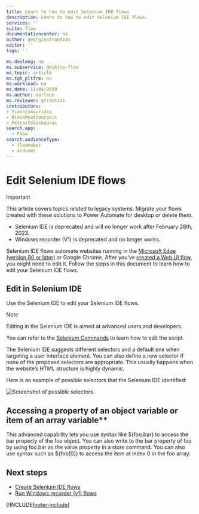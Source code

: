 ```yaml
---
title: Learn to how to edit Selenium IDE flows
description: Learn to how to edit Selenium IDE flows.
services: ''
suite: flow
documentationcenter: na
author: georgiostrantzas
editor: ''
tags: ''

ms.devlang: na
ms.subservice: desktop-flow
ms.topic: article
ms.tgt_pltfrm: na
ms.workload: na
ms.date: 11/04/2019
ms.author: marleon
ms.reviewer: gtrantzas
contributors:
- Yiannismavridis
- NikosMoutzourakis
- PetrosFeleskouras
search.app: 
  - Flow
search.audienceType: 
  - flowmaker
  - enduser
---
```

# Edit Selenium IDE flows

> [!IMPORTANT]
>
> This article covers topics related to legacy systems. Migrate your flows created with these solutions to Power Automate for desktop or delete them.
>
> - Selenium IDE is deprecated and will no longer work after February 28th, 2023.
> - Windows recorder (V1) is deprecated and no longer works.

Selenium IDE flows automate websites running in the [Microsoft Edge (version 80 or later)](https://www.microsoft.com/edge/) or Google Chrome. After you've [created a Web UI flow](create-web.md), you might need to edit it. Follow the steps in this document to learn how to edit your Selenium IDE flows.

## Edit in Selenium IDE

Use the Selenium IDE to edit your Selenium IDE flows.

>[!NOTE]
>Editing in the Selenium IDE is aimed at advanced users and developers.

You can refer to the [Selenium Commands](https://www.seleniumhq.org/selenium-ide/docs/en/api/commands/) to learn how to edit the script.

The Selenium IDE suggests different selectors and a default one when targeting a user interface element. You can also define a new selector if none of the proposed selectors are appropriate. This usually happens when the website’s HTML structure is highly dynamic.

Here is an example of possible selectors that the Selenium IDE identified:

![Screenshot of possible selectors.](../media/edit-web/possible-selectors.png "Possible selectors")

## Accessing a property of an object variable or item of an array variable**

This advanced capability lets you use syntax like \${foo.bar} to access the bar property of the foo object. You can also write to the bar property of foo by using foo.bar as the value property in a store command. You can also use syntax such as \${foo[0]} to access the item at index 0 in the foo array.

## Next steps

- [Create Selenium IDE flows](create-web.md)
- [Run Windows recorder (v1) flows](run-desktop-flow.md)


[!INCLUDE[footer-include](../includes/footer-banner.md)]
